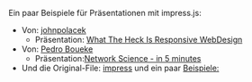 Ein paar Beispiele für Präsentationen mit impress.js:
* Von: [johnpolacek](http://johnpolacek.com/) 
  * Präsentation: [What The Heck Is Responsive WebDesign](http://johnpolacek.github.io/WhatTheHeckIsResponsiveWebDesign-impressjs/#/title)
* Von: [Pedro Boueke](https://pboueke.github.io/b/)
  * Präsentation:[Network Science - in 5 minutes](https://pboueke.github.io/presentations/ns/5min.html#/step-11)
* Und die Original-File: [impress](https://github.com/impress) und ein paar [Beispiele:](https://github.com/impress/impress.js/wiki/Examples-and-demos)
